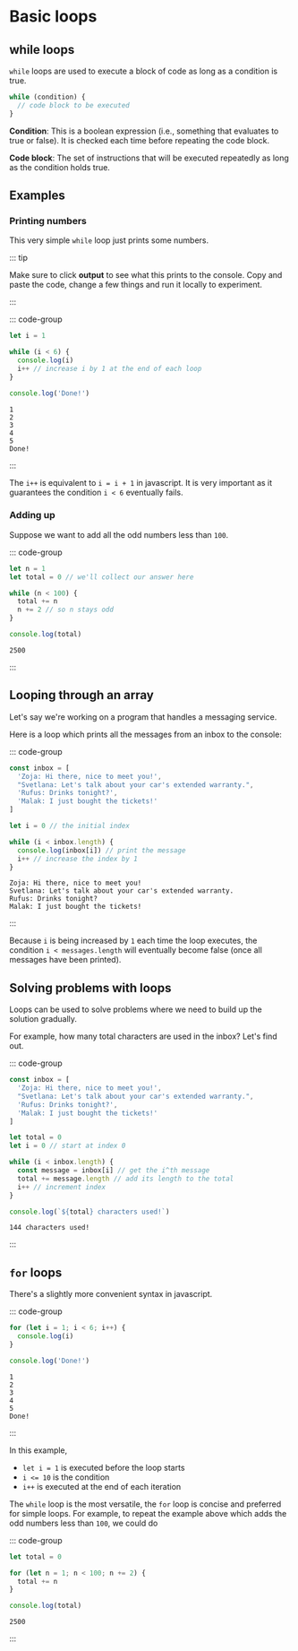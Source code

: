 # Basic loops

## while loops

`while` loops are used to execute a block of code as long as a condition is
true.

```js
while (condition) {
  // code block to be executed
}
```

**Condition**: This is a boolean expression (i.e., something that evaluates to
true or false). It is checked each time before repeating the code block.

**Code block**: The set of instructions that will be executed repeatedly as long
as the condition holds true.

## Examples

### Printing numbers

This very simple `while` loop just prints some numbers.

::: tip

Make sure to click **output** to see what this prints to the console. Copy and
paste the code, change a few things and run it locally to experiment.

:::

::: code-group

```js
let i = 1

while (i < 6) {
  console.log(i)
  i++ // increase i by 1 at the end of each loop
}

console.log('Done!')
```

```[output]
1
2
3
4
5
Done!
```

:::

The `i++` is equivalent to `i = i + 1` in javascript. It is very important as it
guarantees the condition `i < 6` eventually fails.

### Adding up

Suppose we want to add all the odd numbers less than `100`.

::: code-group

```js
let n = 1
let total = 0 // we'll collect our answer here

while (n < 100) {
  total += n
  n += 2 // so n stays odd
}

console.log(total)
```

```[output]
2500
```

:::

## Looping through an array

Let's say we're working on a program that handles a messaging service.

Here is a loop which prints all the messages from an inbox to the console:

::: code-group

```js
const inbox = [
  'Zoja: Hi there, nice to meet you!',
  "Svetlana: Let's talk about your car's extended warranty.",
  'Rufus: Drinks tonight?',
  'Malak: I just bought the tickets!'
]

let i = 0 // the initial index

while (i < inbox.length) {
  console.log(inbox[i]) // print the message
  i++ // increase the index by 1
}
```

```[output]
Zoja: Hi there, nice to meet you!
Svetlana: Let's talk about your car's extended warranty.
Rufus: Drinks tonight?
Malak: I just bought the tickets!
```

:::

Because `i` is being increased by `1` each time the loop executes, the condition
`i < messages.length` will eventually become false (once all messages have been
printed).

## Solving problems with loops

Loops can be used to solve problems where we need to build up the solution
gradually.

For example, how many total characters are used in the inbox? Let's find out.

::: code-group

```js
const inbox = [
  'Zoja: Hi there, nice to meet you!',
  "Svetlana: Let's talk about your car's extended warranty.",
  'Rufus: Drinks tonight?',
  'Malak: I just bought the tickets!'
]

let total = 0
let i = 0 // start at index 0

while (i < inbox.length) {
  const message = inbox[i] // get the i^th message
  total += message.length // add its length to the total
  i++ // increment index
}

console.log(`${total} characters used!`)
```

```[output]
144 characters used!
```

:::

## `for` loops

There's a slightly more convenient syntax in javascript.

::: code-group

```js
for (let i = 1; i < 6; i++) {
  console.log(i)
}

console.log('Done!')
```

```[output]
1
2
3
4
5
Done!
```

:::

In this example,

- `let i = 1` is executed before the loop starts
- `i <= 10` is the condition
- `i++` is executed at the end of each iteration

The `while` loop is the most versatile, the `for` loop is concise and preferred
for simple loops. For example, to repeat the example above which adds the odd
numbers less than `100`, we could do

::: code-group

```js
let total = 0

for (let n = 1; n < 100; n += 2) {
  total += n
}

console.log(total)
```

```[output]
2500
```

:::
